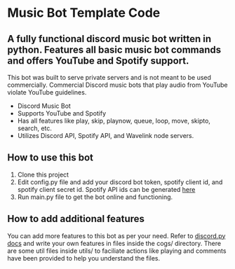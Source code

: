 # Music Bot Template Code

## A fully functional discord music bot written in python. Features all basic music bot commands and offers YouTube and Spotify support.

This bot was built to serve private servers and is not meant to be used commercially. Commercial Discord music bots that play audio from YouTube violate YouTube guidelines.

* Discord Music Bot
* Supports YouTube and Spotify
* Has all features like play, skip, playnow, queue, loop, move, skipto, search, etc.
* Utilizes Discord API, Spotify API, and Wavelink node servers.

## How to use this bot

1. Clone this project
2. Edit config.py file and add your discord bot token, spotify client id, and spotify client secret id. Spotify API ids can be generated [here](https://developer.spotify.com/)
3. Run main.py file to get the bot online and functioning.

## How to add additional features

You can add more features to this bot as per your need. Refer to [discord.py docs](https://discordpy.readthedocs.io/en/stable/) and write your own features in files inside the cogs/ directory. There are some util files inside utils/ to faciliate actions like playing and comments have been provided to help you understand the files.
